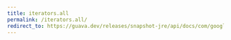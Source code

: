 ```yaml
---
title: iterators.all
permalink: /iterators.all/
redirect_to: https://guava.dev/releases/snapshot-jre/api/docs/com/google/common/collect/Iterators.html#all-java.util.Iterator-com.google.common.base.Predicate-
---
```

